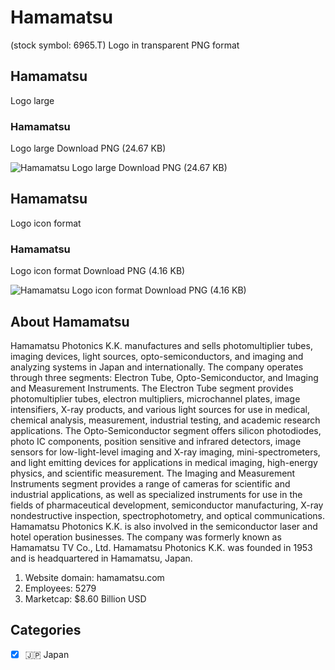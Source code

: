 # Hamamatsu
 (stock symbol: 6965.T) Logo in transparent PNG format

## Hamamatsu
 Logo large

### Hamamatsu
 Logo large Download PNG (24.67 KB)

![Hamamatsu
 Logo large Download PNG (24.67 KB)](/img/orig/6965.T_BIG-32927bbe.png)

## Hamamatsu
 Logo icon format

### Hamamatsu
 Logo icon format Download PNG (4.16 KB)

![Hamamatsu
 Logo icon format Download PNG (4.16 KB)](/img/orig/6965.T-be14a8e3.png)

## About Hamamatsu


Hamamatsu Photonics K.K. manufactures and sells photomultiplier tubes, imaging devices, light sources, opto-semiconductors, and imaging and analyzing systems in Japan and internationally. The company operates through three segments: Electron Tube, Opto-Semiconductor, and Imaging and Measurement Instruments. The Electron Tube segment provides photomultiplier tubes, electron multipliers, microchannel plates, image intensifiers, X-ray products, and various light sources for use in medical, chemical analysis, measurement, industrial testing, and academic research applications. The Opto-Semiconductor segment offers silicon photodiodes, photo IC components, position sensitive and infrared detectors, image sensors for low-light-level imaging and X-ray imaging, mini-spectrometers, and light emitting devices for applications in medical imaging, high-energy physics, and scientific measurement. The Imaging and Measurement Instruments segment provides a range of cameras for scientific and industrial applications, as well as specialized instruments for use in the fields of pharmaceutical development, semiconductor manufacturing, X-ray nondestructive inspection, spectrophotometry, and optical communications. Hamamatsu Photonics K.K. is also involved in the semiconductor laser and hotel operation businesses. The company was formerly known as Hamamatsu TV Co., Ltd. Hamamatsu Photonics K.K. was founded in 1953 and is headquartered in Hamamatsu, Japan.

1. Website domain: hamamatsu.com
2. Employees: 5279
3. Marketcap: $8.60 Billion USD


## Categories
- [x] 🇯🇵 Japan
